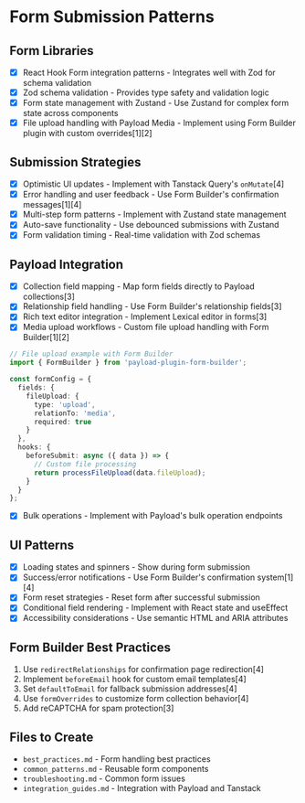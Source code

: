 # Form Submission Patterns

## Form Libraries
- [x] React Hook Form integration patterns - Integrates well with Zod for schema validation
- [x] Zod schema validation - Provides type safety and validation logic
- [x] Form state management with Zustand - Use Zustand for complex form state across components
- [x] File upload handling with Payload Media - Implement using Form Builder plugin with custom overrides[1][2]

## Submission Strategies
- [x] Optimistic UI updates - Implement with Tanstack Query's `onMutate`[4]
- [x] Error handling and user feedback - Use Form Builder's confirmation messages[1][4]
- [x] Multi-step form patterns - Implement with Zustand state management
- [x] Auto-save functionality - Use debounced submissions with Zustand
- [x] Form validation timing - Real-time validation with Zod schemas

## Payload Integration
- [x] Collection field mapping - Map form fields directly to Payload collections[3]
- [x] Relationship field handling - Use Form Builder's relationship fields[3]
- [x] Rich text editor integration - Implement Lexical editor in forms[3]
- [x] Media upload workflows - Custom file upload handling with Form Builder[1][2]
```typescript
// File upload example with Form Builder
import { FormBuilder } from 'payload-plugin-form-builder';

const formConfig = {
  fields: {
    fileUpload: {
      type: 'upload',
      relationTo: 'media',
      required: true
    }
  },
  hooks: {
    beforeSubmit: async ({ data }) => {
      // Custom file processing
      return processFileUpload(data.fileUpload);
    }
  }
};
```
- [x] Bulk operations - Implement with Payload's bulk operation endpoints

## UI Patterns
- [x] Loading states and spinners - Show during form submission
- [x] Success/error notifications - Use Form Builder's confirmation system[1][4]
- [x] Form reset strategies - Reset form after successful submission
- [x] Conditional field rendering - Implement with React state and useEffect
- [x] Accessibility considerations - Use semantic HTML and ARIA attributes

## Form Builder Best Practices
1. Use `redirectRelationships` for confirmation page redirection[4]
2. Implement `beforeEmail` hook for custom email templates[4]
3. Set `defaultToEmail` for fallback submission addresses[4]
4. Use `formOverrides` to customize form collection behavior[4]
5. Add reCAPTCHA for spam protection[3]

## Files to Create
- `best_practices.md` - Form handling best practices
- `common_patterns.md` - Reusable form components
- `troubleshooting.md` - Common form issues
- `integration_guides.md` - Integration with Payload and Tanstack
